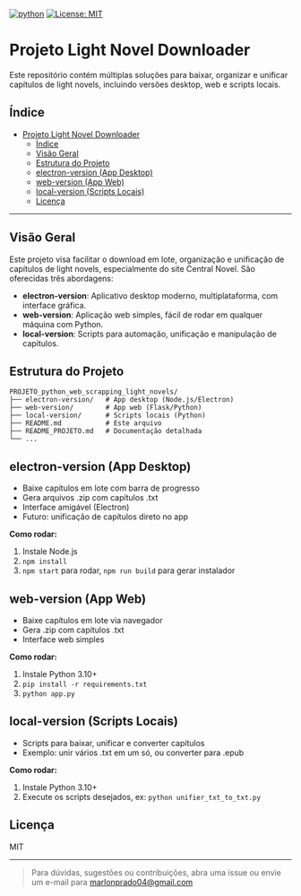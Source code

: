 [![python](https://img.shields.io/badge/Python-3.10.2-3776AB.svg?style=flat&logo=python&logoColor=white)](https://www.python.org)
[![License: MIT](https://img.shields.io/badge/License-MIT-blue.svg)](https://www.gnu.org/licenses/mit)

# Projeto Light Novel Downloader

Este repositório contém múltiplas soluções para baixar, organizar e unificar capítulos de light novels, incluindo versões desktop, web e scripts locais.

## Índice
- [Projeto Light Novel Downloader](#projeto-light-novel-downloader)
  - [Índice](#índice)
  - [Visão Geral](#visão-geral)
  - [Estrutura do Projeto](#estrutura-do-projeto)
  - [electron-version (App Desktop)](#electron-version-app-desktop)
  - [web-version (App Web)](#web-version-app-web)
  - [local-version (Scripts Locais)](#local-version-scripts-locais)
  - [Licença](#licença)

---

## Visão Geral

Este projeto visa facilitar o download em lote, organização e unificação de capítulos de light novels, especialmente do site Central Novel. São oferecidas três abordagens:
- **electron-version**: Aplicativo desktop moderno, multiplataforma, com interface gráfica.
- **web-version**: Aplicação web simples, fácil de rodar em qualquer máquina com Python.
- **local-version**: Scripts para automação, unificação e manipulação de capítulos.

## Estrutura do Projeto

```
PROJETO_python_web_scrapping_light_novels/
├── electron-version/   # App desktop (Node.js/Electron)
├── web-version/        # App web (Flask/Python)
├── local-version/      # Scripts locais (Python)
├── README.md           # Este arquivo
├── README_PROJETO.md   # Documentação detalhada
└── ...
```

## electron-version (App Desktop)
- Baixe capítulos em lote com barra de progresso
- Gera arquivos .zip com capítulos .txt
- Interface amigável (Electron)
- Futuro: unificação de capítulos direto no app

**Como rodar:**
1. Instale Node.js
2. `npm install`
3. `npm start` para rodar, `npm run build` para gerar instalador

## web-version (App Web)
- Baixe capítulos em lote via navegador
- Gera .zip com capítulos .txt
- Interface web simples

**Como rodar:**
1. Instale Python 3.10+
2. `pip install -r requirements.txt`
3. `python app.py`

## local-version (Scripts Locais)
- Scripts para baixar, unificar e converter capítulos
- Exemplo: unir vários .txt em um só, ou converter para .epub

**Como rodar:**
1. Instale Python 3.10+
2. Execute os scripts desejados, ex: `python unifier_txt_to_txt.py`

## Licença
MIT

---

> Para dúvidas, sugestões ou contribuições, abra uma issue ou envie um e-mail para marlonprado04@gmail.com
